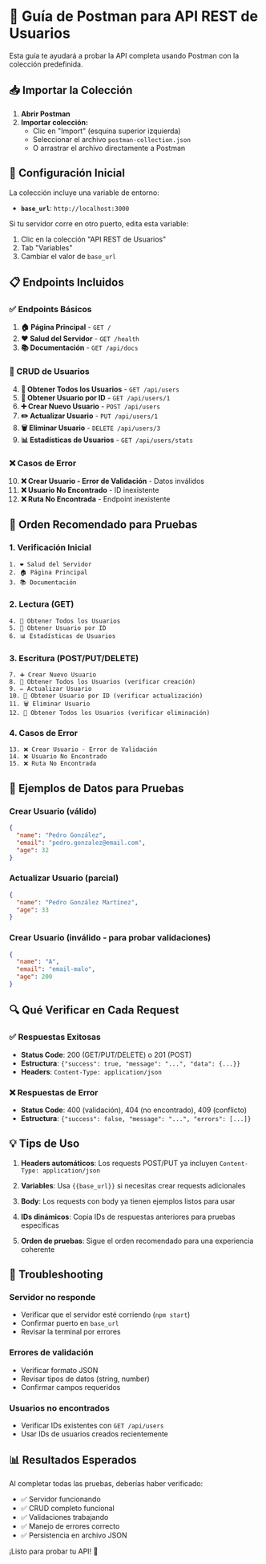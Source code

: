 # 🚀 Guía de Postman para API REST de Usuarios

Esta guía te ayudará a probar la API completa usando Postman con la colección predefinida.

## 📥 Importar la Colección

1. **Abrir Postman**
2. **Importar colección:**
   - Clic en "Import" (esquina superior izquierda)
   - Seleccionar el archivo `postman-collection.json`
   - O arrastrar el archivo directamente a Postman

## 🔧 Configuración Inicial

La colección incluye una variable de entorno:
- **`base_url`**: `http://localhost:3000`

Si tu servidor corre en otro puerto, edita esta variable:
1. Clic en la colección "API REST de Usuarios"
2. Tab "Variables"
3. Cambiar el valor de `base_url`

## 📋 Endpoints Incluidos

### ✅ Endpoints Básicos
1. **🏠 Página Principal** - `GET /`
2. **❤️ Salud del Servidor** - `GET /health`
3. **📚 Documentación** - `GET /api/docs`

### 👥 CRUD de Usuarios
4. **👥 Obtener Todos los Usuarios** - `GET /api/users`
5. **👤 Obtener Usuario por ID** - `GET /api/users/1`
6. **➕ Crear Nuevo Usuario** - `POST /api/users`
7. **✏️ Actualizar Usuario** - `PUT /api/users/1`
8. **🗑️ Eliminar Usuario** - `DELETE /api/users/3`
9. **📊 Estadísticas de Usuarios** - `GET /api/users/stats`

### ❌ Casos de Error
10. **❌ Crear Usuario - Error de Validación** - Datos inválidos
11. **❌ Usuario No Encontrado** - ID inexistente
12. **❌ Ruta No Encontrada** - Endpoint inexistente

## 🧪 Orden Recomendado para Pruebas

### 1. Verificación Inicial
```
1. ❤️ Salud del Servidor
2. 🏠 Página Principal
3. 📚 Documentación
```

### 2. Lectura (GET)
```
4. 👥 Obtener Todos los Usuarios
5. 👤 Obtener Usuario por ID
6. 📊 Estadísticas de Usuarios
```

### 3. Escritura (POST/PUT/DELETE)
```
7. ➕ Crear Nuevo Usuario
8. 👥 Obtener Todos los Usuarios (verificar creación)
9. ✏️ Actualizar Usuario
10. 👤 Obtener Usuario por ID (verificar actualización)
11. 🗑️ Eliminar Usuario
12. 👥 Obtener Todos los Usuarios (verificar eliminación)
```

### 4. Casos de Error
```
13. ❌ Crear Usuario - Error de Validación
14. ❌ Usuario No Encontrado
15. ❌ Ruta No Encontrada
```

## 📝 Ejemplos de Datos para Pruebas

### Crear Usuario (válido)
```json
{
  "name": "Pedro González",
  "email": "pedro.gonzalez@email.com",
  "age": 32
}
```

### Actualizar Usuario (parcial)
```json
{
  "name": "Pedro González Martínez",
  "age": 33
}
```

### Crear Usuario (inválido - para probar validaciones)
```json
{
  "name": "A",
  "email": "email-malo",
  "age": 200
}
```

## 🔍 Qué Verificar en Cada Request

### ✅ Respuestas Exitosas
- **Status Code**: 200 (GET/PUT/DELETE) o 201 (POST)
- **Estructura**: `{"success": true, "message": "...", "data": {...}}`
- **Headers**: `Content-Type: application/json`

### ❌ Respuestas de Error
- **Status Code**: 400 (validación), 404 (no encontrado), 409 (conflicto)
- **Estructura**: `{"success": false, "message": "...", "errors": [...]}`

## 💡 Tips de Uso

1. **Headers automáticos**: Los requests POST/PUT ya incluyen `Content-Type: application/json`

2. **Variables**: Usa `{{base_url}}` si necesitas crear requests adicionales

3. **Body**: Los requests con body ya tienen ejemplos listos para usar

4. **IDs dinámicos**: Copia IDs de respuestas anteriores para pruebas específicas

5. **Orden de pruebas**: Sigue el orden recomendado para una experiencia coherente

## 🚨 Troubleshooting

### Servidor no responde
- Verificar que el servidor esté corriendo (`npm start`)
- Confirmar puerto en `base_url`
- Revisar la terminal por errores

### Errores de validación
- Verificar formato JSON
- Revisar tipos de datos (string, number)
- Confirmar campos requeridos

### Usuarios no encontrados
- Verificar IDs existentes con `GET /api/users`
- Usar IDs de usuarios creados recientemente

## 📊 Resultados Esperados

Al completar todas las pruebas, deberías haber verificado:
- ✅ Servidor funcionando
- ✅ CRUD completo funcional
- ✅ Validaciones trabajando
- ✅ Manejo de errores correcto
- ✅ Persistencia en archivo JSON

¡Listo para probar tu API! 🎉
